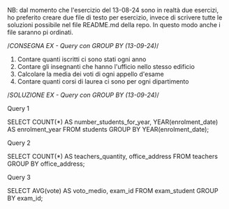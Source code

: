 NB: dal momento che l'esercizio del 13-08-24 sono in realtà due esercizi, ho preferito creare due file di testo per esercizio, invece di scrivere tutte le soluzioni possibile nel file README.md della repo. In questo modo anche i file saranno pi
 ordinati.

 /*CONSEGNA EX - Query con GROUP BY (13-09-24)*/

 1. Contare quanti iscritti ci sono stati ogni anno
 2. Contare gli insegnanti che hanno l'ufficio nello stesso edificio
 3. Calcolare la media dei voti di ogni appello d'esame
 4. Contare quanti corsi di laurea ci sono per ogni dipartimento

  /*SOLUZIONE EX - Query con GROUP BY (13-09-24)*/

  Query 1

  SELECT COUNT(*) AS number_students_for_year, YEAR(enrolment_date) AS enrolment_year 
  FROM students 
  GROUP BY YEAR(enrolment_date);

  Query 2 

  SELECT COUNT(*) AS teachers_quantity, office_address 
  FROM teachers 
  GROUP BY office_address;

  Query 3 

  SELECT AVG(vote) AS voto_medio, exam_id 
  FROM exam_student 
  GROUP BY exam_id;